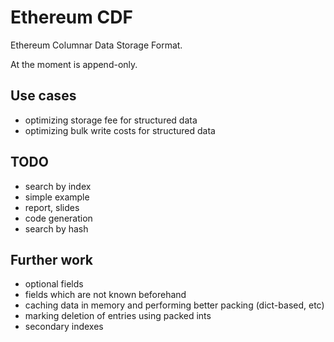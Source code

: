 # Ethereum CDF

Ethereum Columnar Data Storage Format.

At the moment is append-only.


## Use cases

- optimizing storage fee for structured data
- optimizing bulk write costs for structured data


## TODO

- search by index
- simple example
- report, slides
- code generation
- search by hash


## Further work

- optional fields
- fields which are not known beforehand
- caching data in memory and performing better packing (dict-based, etc)
- marking deletion of entries using packed ints
- secondary indexes
